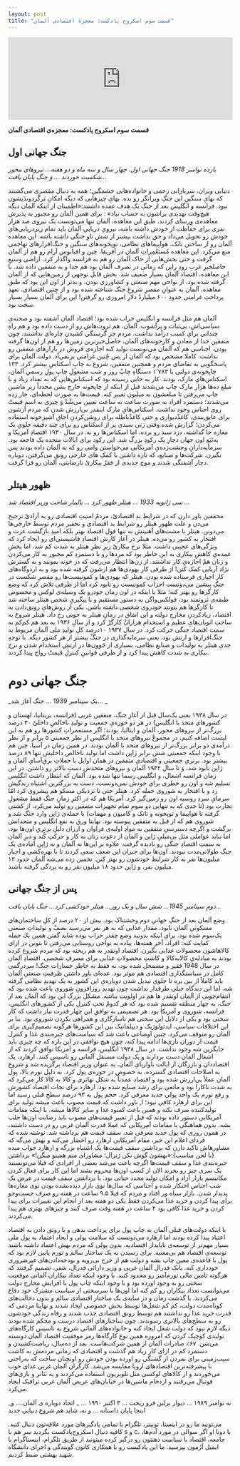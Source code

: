 ```yaml
---
layout: post
title: "قسمت سوم اسکروج پادکست: معجزهٔ اقتصادی آلمان"
---
```


<iframe sandbox="allow-same-origin allow-scripts allow-top-navigation allow-popups allow-forms" scrolling="no" width="100%" height="185" frameborder="0" src="https://embed.radiopublic.com/e?if=scrooge-podcast-Wka3nl&ge=s1!9c741672b5a8889f2f2ead39789cda58c700d23c"></iframe>


**قسمت سوم اسکروج پادکست: معجزه‌ی اقتصادی آلمان** 

## جنگ جهانی اول

_یازده نوامبر 1918 جنگ جهانی اول.
چهار سال و سه ماه و دو هفته...
نیروهای محور شکست خوردند ...
وَ جنگ پایان یافت..._

دنیایی ویران، سربازانی زخمی و خانواده‌هایی خشمگین؛ همه به دنبال مقصری می‌گشتند که بهایِ سنگینِ این جنگِ ویرانگر رو بده. بهایِ چیزهایی که دیگه امکانِ بَرگَردوندَنِشون نبود. فرانسه و انگلیس بعد از جنگ یک هدف عمده داشتند:«اطمینان از اینکه آلمان دیگه هیچ‌وقت تهدیدی براشون به حساب نیاد» : برای همین آلمان رو مجبور به پذیرش معاهده‌ی وِرسای کردند. طبق این معاهده، آلمان تنها می‌تونست یک نیروی صد هزار نفری برای حفاظت از خودش داشته باشه، نیرویِ دریاییِ آلمان باید تمام زیردریایی‌هایِ خودش رو تحویل می‌داد و حق نداشت بیشتر از شش ناوِ جنگی داشته باشه. این معاهده آلمان رو از ساختن تانک، هواپیماهای نظامی، توپخونه‌های سنگین و جنگ‌افزارهای تهاجمی منع می‌کرد.
این معاهده مُستَعْمِراتِ آلمان در آفریقا، چین و اقیانوس آرام رو هم از آلمان گرفت و حتی بخش‌هایی از خاک آلمان رو هم به فرانسه واگذار کرد. اراضی وسیعِ حاصلخیزِ غربِ رودِ راین که زمانی در تصرف آلمان بود هم جدا و به متفقین داده شد.
با این معاهده، اقتصاد آلمان بسیار ضعیف شد. بخش قابل توجهی از زمین‌هایی که از آلمان گرفته شده بود، از نواحی مهم صنعتی و کشاورزی بودن، و بدتر از اون این بود که طبق معاهده، آلمان به عنوانِ مقصرِ شروعِ جنگ شناخته شده بود و از چِنین اقتصادی، تعهدِ پرداختِ غرامتی حدودِ ۶۰۰ میلیاردْ دلارِ امروزی رو گرفتن! این برای آلمان بسیار بسیار سخت بود.

آلمان هم مثل فرانسه و انگلیس خراب شده بود؛ اقتصاد آلمان آشفته بود و صحنه‌یِ سیاسی‌اش، بی‌ثبات و پرآشوب.
آلمان، هم ثروت‌هاش رو از دست داده بود و هم راهِ چندانی برایِ کسب درآمد نداشت. مردم جز گرسنگی کشیدن چاره‌ای نداشتند، چون متفقین جدا از معادن و کارخونه‌های آلمان، حاصل‌خیزترین زمین‌ها رو هم از اون‌ها گرفته بودن. اجناسی هم که آلمان می‌تونست تولید کنه اجازه‌ی فروش در بازارهای متفقین رو نداشت. کاملا مشخص بود که آلمان از پس چُنین غرامتی برنمی‌آد.
دولت آلمان برای پاسخگویی به تقاضای مردم و همچنین متفقین، شروع به چاپِ اسکناسِ بیشتر کرد. ۱۳۳ چاپخونه‌ی دولتی با ۱٬۷۸۳ دستگاهِ چاپْ روز و شب مشغولِ چاپِ پولِ رسمیِ آلمان، اسکناس‌هایِ مارک، بودند. کار به جایی رسیده بود که اسکناس‌هایی که به تعداد زیاد و با مبلغ ده‌ها هزار مارک چاپ می‌شدند قبل از اینکه از چاپخونه خارج بشن مجدداً زیر ماشین چاپ می‌رفتن تا مبلغشون به میلیون تغییر کنه. قیمت‌ها به صورت لحظه‌ای، جار زده می‌شدند؛ دستمزد افراد به صورت ساعت به ساعت تعیین می‌شُدْ وَ چیزی به اسمِ قیمتْ روی اجناس وجود نداشت.
اسکناس‌هایِ مارک اینقدر بی‌ارزش شدن که مردم ازشون برای عایق‌بندی، کاغذْدیواری و حتی کاغذْباطله برای روشن‌کردنِ اجاقِ آشپزخونه استفاده می‌کردن؛ گزارش شده وقتی زنی سبدی پر از اسکناس رو برای چند دقیقه جلویِ یک مغازه جا گذاشته، دزد سبد رو برده، اما اسکناس‌ها رو نه.
در سال ۱۹۳۰ اقتصادِ آمریکا و به‌تَبَعِ اون جهان دچارِ یک رکودِ بزرگ شد. این رکود برای ایالات متحده یک فاجعه بود. سرمایه‌دارانِ وحشت‌زده‌یِ آمریکایی می‌خواستن وامی رو که به آلمان داده بودند پس بگیرن. شرکت‌ها و صنایع، که تازه داشتن با کمکِ های خارجی رونق می‌گرفتن، دوباره دچار آشفتگی شدند و موج جدیدی از فقرُ بیکاریُ نارضایتی، آلمان رو فرا گرفت.
 


## ظهور هیتلر

_سی ژانویه 1933 ...
هیتلر ظهور کرد ...
یالمار شاخت وزیر اقتصاد شد ..._

محققین باور دارن که در شرایطِ بدِ اقتصادیْ، مردمْ امنیتِ اقتصادی رو به آزادیْ ترجیح می‌دن و علت ظهور هیتلر رو شرایط بد اقتصادی و تحقیر مردم توسط خارجی‌ها می‌دونن. هیتلر با مشت‌های آهنینش نه تنها قول اقتصاد بهتر بلکه امیدِ بازگشت عزت و افتخار به کشور رو می‌ده. هیتلر در آغاز کارش اقتصادِ فاشیستی‌ای رو ایجاد کرد که ویژگی‌های عجیبی داشت. مثلا نرخ بیکاریْ زیرِ نظرِ هیتلر به شدت کم شد، اما بخشِ عمده‌یِ کاهشِ بیکاری به این خاطر بود که مردها رو با دستمزدِ کم مجبور به کار می‌کردن و زنان همْ اجازه‌یِ کار نداشتند. از زن‌ها انتظار می‌رفت که در خونه بمونند و به گسترش نژاد آریایی کمک کنن! از طرفی کارِ یهودی‌ها هم ازشون گرفته شده بود و به اردوگاه‌های کار اجباری فرستاده شده بودن. هیتلر که یهودی‌ها و کمونیست‌ها رو مقصرِ شکست در جنگِ پیشین می‌دونست احزاب کمونیست رو نابود کرد اما از طرفی تلاش کرد که وضع کارگرها رو بهتر کنه؛ مثلا با اینکه در اون زمان خودرو یک وسیله‌ی لوکس و مخصوص طبقه‌ی ثروتمند بود، فولکس‌واگن به دستور مستقیم و با پیگیریِ شخص هیتلر ساخته شد تا کارگرها هم بتونند خودروی شخصی داشته باشن.
یکی از روش‌هایِ رونق‌دادن به اقتصاد، زیادکردنِ مخارجِ دولته و این اتفاق در زمانِ هیتلر به خوبی رخ داد. هیتلر شروع به ساختِ اتوبان‌هایِ عظیم و استخدامِ هزارانْ کارگرْ کرد و از سالِ ۱۹۳۶ به بعد هم کم‌کم به سمت اقتصاد جنگی حرکت کرد. در سال ۱۹۳۷    ۱۰‌درصد کلِ تولیدِ ملی آلمان مربوط به جنگ‌افزارها و ارتش بود، یعنی سرمایه‌گذاری در جنگْ بیشتر از هر کشور دیگه. با توجهِ جدیِ هیتلر به تولیدات و صنایع نظامی، بسیاری از جَوون‌ها در ارتش استخدام شدن و نرخ بیکاری به شدت کاهش پیدا کرد و از طرفی قوانینِ کنترلِ قیمتْ رواج پیدا کردند.

# جنگ جهانی دوم

_یک سپتامبر 1939 ...
جنگ آغاز شد... _

در سال ۱۹۳۸ یعنی یک‌سال قبل از آغازِ جنگ، متفقین غربی (فرانسه، بریتانیا، لهستان و کشورهای متحد با انگلیس) در هر دو حوزه‌یِ جمعیت و تولیدِ ناخالصِ داخلیْ ۳۰ درصد بزرگ‌تر از نیروهای محور، آلمان و ایتالیا، بودند؛ اگر مستعمراتِ کشورها رو هم به این لیست اضافه کنیم، در مجموعْ نیروهایِ متحد با انگلیس از نظر جمعیتی ۵ برابر و از نظر درآمدی دو برابر بزرگ‌تر از نیروهای متحد با آلمان بودند. در همین زمان در آسیا، چین هم با وجود اینکه جمعیتی شش برابر ژاپن داشت اما تولید ناخالص داخلیش تنها ۸۹ درصد بیشتر بود.
برتریِ جمعیتی و اقتصادیِ متفقین در همان اوایل با حملاتِ برق‌آسایِ آلمان و ژاپن نابود شد، وَ تا سالِ ۱۹۴۲ آلمان و نیروهای متحدش دستِ بالاتر رو داشتن. در این زمان فرانسه اشغال، و انگلیس رسما تنها شده بود. آلمان که انتظار داشت انگلیس تسلیم شه و اون رو خطری برای خودش نمی‌دونست، دست به بزرگترین اشتباه زندگیش زد و با افتخار به شوروی حمله کرد. هیتلر حتی تا نزدیکی مسکو هم پیشروی کرد امّا سرمایِ سردِ روسیه اون رو زمین‌گیر کرد.
آمریکا هم که در اکثرِ زمانِ جنگ فقط مشغولِ تجارت بود (تا حدی که به تنهایی دو سومِ تمام تجهیزات متفقین رو تولید می‌کرد، از کشتی گرفته تا هواپیما و توپخونه و تانک و کامیون و مهمات) با حمله‌ی ژاپن وارد جنگ شد و شوروی هم که از قبل به متفقین پیوسته بود.
نهایتا ورق به نفع انگلیس و متحدانش برگشت و اگرچه دسترسیِ متفقین به موادِ اولیه‌ی فراوان و ارزان دلیلِ برتریِ اون‌ها بود، اما نباید عواملی مثل بی‌میلیِ ژاپن و آلمان از دعوت زنان به کار و حرکتِ کُند و دیرِ آلمان به سمتِ اقتصادِ جنگی رو نادیده گرفت. علاوه بر این‌ها نه آلمان و نه ژاپن آماده‌ی یک جنگ طولانی‌مدت نبودند. اون‌ها برای جبران این ضعف سعی کردند تا با بهره‌کشی و اجبار میلیون‌ها نفر به کار شرایط خودشون رو بهتر کنن. تخمین زده می‌شه آلمان حدود ۱۲ میلیون نفر، و ژاپن حدود ۱۸ میلیون نفر رو به بردگی گرفته باشند.

## پس از جنگ جهانی

_دومِ سپتامبرِ 1945...
شش سال و یک روز...
هیتلر خودکشی کرد...
جنگ پایان یافت..._

وضع آلمان بعد از جنگِ جهانیِ دوم وحشتناک بود. بیش از ۲۰ درصد از کلِ ساختمان‌های مسکونیِ آلمان نابود، مقدار غذایی که به هر نفر می‌رسید نصفْ و تولیداتِ صنعتی یک‌سوم شده بود. برایِ اینکه بدونید وضع چقدر خراب بوده شاید گفتن همین یک جمله کفایت کنه: افراد، آخر هفته‌ها، پیاده به نواحی روستایی می‌رفتن تا بتونن در ازای کالاهاشون محصولات غذایی بگیرن. اقتصاد اونقدر به هم‌ ریخته بود که مردم شروع کرده بودند به مبادله‌یِ کالابه‌کالا و کاشتِ محصولاتِ غذایی برای مصرفِ شخصی.
اقتصادِ آلمان در سال 1948 فقیر و مضمحل‌ شده بود، نه فقط به خاطر خسارات جنگ! سردرگمی کامل در سیاستگذاری اقتصادی هم موثر بود.
عده‌ای باور داشتن ظرفیتِ صنعتیِ آلمان باید کاملاً از بین بره تا جلوی تبدیل شدن دوباره‌یِ این کشور به یک تهدیدِ نظامی گرفته شه. اما این دیدگاه خیلی طرفدار نداشت چون تهدیدِ روزافزونِ شوروی باعث شده بود که انتقام‌جویی از آلمان اونقدر ها هم در اولویت نباشه. مشکلِ بزرگ این بود که آلمان بعد از جنگ، به چهار منطقه تقسیم شده بود که هر کدومْ تحتِ کنترلِ یکی از کشورهای انگلیس، فرانسه، شوروی و آمریکا بود. هر تصمیمی به توافقِ این چهار قدرت نیاز داشت که کار سختی بود و یکی از دلایل این سختی هم ناسازگاری و همراهی نکردن شوروی بود. بنا بر این اختلافات سیاسی، ایدئولوژیک و دیپلماتیک بین این کشورها هرگونه تصمیم‌گیری برای آلمان رو متوقف می‌کرد. چنین اوضاعی باعث شد که سیاست‌های جیره‌بندی غذا و کنترل قیمت‌ از دوران نازی‌ها ادامه پیدا کنه، چون هیچ توافقی در این باره که چه چیزی باید جایگزین شه وجود نداشت. در سال ۱۹۴۸ انگلیس، فرانسه و آمریکا توافق کردند که از اشغال آلمان دست بردارند و یک دولت مستقل آلمانی رو تاسیس کنند. ارهارد، یک اقتصاددان و بازرگان از ایالت باواریایِ آلمان، به عنوان وزیر اقتصاد برگزیده شد و شروع به اصلاحات اقتصادی گسترده، به خصوص در حوزه‌ی پول کرد. به دلیل تورم بالا، پول آلمان عملاً بی‌ارزش شده بود و اقتصاد عمدتاً به شکل تهاتری و کالا به کالا کار می‌کرد که به شدت ناکارا بود و مانعی برای رشد صنایع شده بود.
ارهارد برای نجات اقتصاد کشورش و رفع تورم یک واحد پولی جدید معرفی کرد. حجم پول به ۹۳ درصدِ سطحِ قبلی رسید اما این برای ارهارد کافی نبود؛ ا, باور داشت که قیمت مصوب باعث میشه تولید برای تولیدکننده صرف نکنه و همین باعث کمبود غذا و سایر کالاها میشه. با اینکه مقامات آمریکایی دستور داده بودند که قبل از تغییر قیمت‌های مصوب باید رضایت اون‌ها جلب بشه، بدون هماهنگی با مقامات آمریکایی که عملا قدرت آلمان غربی رو در دست داشتند، در همون روزی که پول جدید معرفی شد، سقف قیمت هم برداشته شد.
نوشته شده که فردای اعلام این خبر، مقام آمریکاییِ ارهارد رو احضار می‌کنه و بهش می‌گه که مشاورهاش تاکید دارن که برداشتن سقف قیمت‌ها یک اشتباه بزرگه و ارهارد جواب میده {با لحن مناسب}:«بهشون گوش نکن ژنرال؛ مشاورای منم همینو میگن!»
برداشتن جیره‌بندی غذا و سقف قیمت‌ها اگرچه باعث می‌شد بعضی از افرادی که قبلا می‌تونستند یک سری چیز رو بخرند الان از کسب اون‌ها محروم بشند اما این کار برای فعال کردن مکانیسم بازار آزاد و امکان تولید مجدد حیاتی بود. با برداشتن سقف قیمت در عرض یک شب اجناس احتکار شده و اجناسی که سال‌ها توی بازار دیده‌نشده بودن توی مغازه‌ها پدیدار شدن. بازار سیاه ور افتاد و مردم که قبلا ۹.۵ ساعت در هفته رو صرف جست‌وجو برای پیدا کردن و خرید غذا می‌کردن فقط یکی دو هفته بعد از انجام این تغییرات برای پیدا کردن و خرید غذا کافی بود ۴ ساعت در هفته وقت صرف کنند و چیزهای بهتری هم پیدا می‌کردند.

با اینکه دولت‌های قبلی آلمان به چاپ پول برای پرداخت بدهی‌ و یا رونق دادن به اقتصاد اعتیاد پیدا کرده بودند اما ارهارد می‌دونست که سلامت پولی و ایجاد اعتماد به پول ملی بسیار مهم‌تر از توسعه‌ی ناپایدار اقتصادیه. بدون پولی که مردم بهش اعتماد داشته باشند توسعه‌ی اقتصاد هم بی‌معنیه.
برای رسیدن به یک ساختار سالم و تورم پایین لازم بود که پول با قاعده‌ی معین چاپ بشه و دولت هم از خرج بی‌رویه و بودجه‌دادن‌های غیرضروری خودداری کنه. بانک فدرال آلمان غربی و وزیر دارائی فدرال، شفر، تصمیم گرفتند که هرگونه تامین مالی تورم‌آمیز رو محدود کنند. با وجود اینکه تعداد بیکاران آلمانی موقعیت سختی رو به وجود اورده بود و با وجود اینکه چاپ پول یا افزایش مخارج دولت می‌توانست تعداد بیکاران رو کم کنه اما اون‌ها با سرسختی از سیاست مشترک خود دفاع می‌کردند. با گذشت زمان و در سایه‌ی یک ساختار اقتصادی سالم و بدون دخالت‌های کوتاه‌مدت دولت، کم کم شغل‌ها توسط بخش خصوصی ایجاد شدند و نهایتا مردمی که قدرت خرید غذا رو نداشتند هم توسط رونق اقتصادی جذب شدند و رفاه زندگی خودشون رو به سطح‌های بالاتری رسوندند. چون ساختارهای اقتصاد درست و محکم شده بودند دیگه لازم نبود که دولت شغل ایجاد کنه و خانواده‌های آلمانی شروع به تاسیس کارگاه‌های تولیدی کوچیک کردن که امروزه همین نوع کارگاه‌ها رمز موفقیت اقتصاد آلمان دونسته می‌شن. ۶۷٪ صادرات آلمان از همین شرکت‌هاست. بعد از ده‌سال، ریاضت‌کشیدن و دستمزد کم در ازای کار زیاد هم گذشت و اقتصادی که زمانی مردمش به کاشت سیب‌زمینی برای نمردن از گشنگی رو اورده بودن خودش رو اونچنان ساخت که به‌راحتی با پیشرفته‌ترین اقتصادهای اروپا مقایسه می‌شد. کارگران آلمان غربی غذای خوب می‌خوردند و از کالاهای لوکسی مثل تلویزیون استفاده می‌کردند و به تئاتر و بازی‌های فوتبال می‌رفتند و ازدحام ماشین‌ها در خیابان‌های عریض آلمان غربی ترافیک ایجاد می‌کرد.

_نه نوامبر ۱۹۸۹ …
دیوار برلین فرو ریخت …
 ۳ اکتبر ۱۹۹۰ … _
اتحاد دوباره ی آلمان….
و اینجا پایان داستانه ...
و نه، شاید هم شروع دنیایی جدید

می‌تونید ما رو در اینستا، توییتر، تلگرام یا تمامی پادگیرهای مورد علاقه‌تون دنبال کنید. کافیه دنبال اسکروج‌پادکست بگردید سر هم با s و c، با دوتا او
اگر سوالی در مورد آدم‌ها، جامعه، اقتصاد یا سیاست ذهنتون رو درگیر کرده میتونید از طریق تلگرام، اینستاگرام یا ایمیل اَزَمون بپرسید. ما این پادکست رو با همکاری کانون گویندگی و اجرای دانشگاه شهید بهشتی ضبط کردیم.



